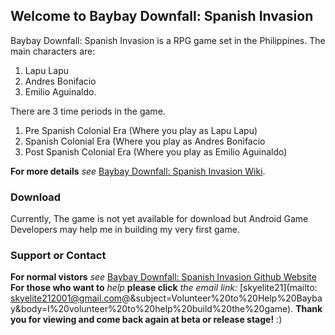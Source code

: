## Welcome to Baybay Downfall: Spanish Invasion

Baybay Downfall: Spanish Invasion is a RPG game set in the Philippines.
The main characters are:
1. Lapu Lapu
2. Andres Bonifacio
3. Emilio Aguinaldo.

There are 3 time periods in the game.
1. Pre Spanish Colonial Era
(Where you play as Lapu Lapu)
2. Spanish Colonial Era
(Where you play as Andres Bonifacio
3. Post Spanish Colonial Era
(Where you play as Emilio Aguinaldo)

**For more details** _see_ [Baybay Downfall: Spanish Invasion Wiki](https://github.com/SkyELITE21/baybay_dsi/wiki).

### Download

Currently, The game is not yet available for download but Android Game Developers may help me in building my very first game.

### Support or Contact

**For normal vistors** _see_ [Baybay Downfall: Spanish Invasion Github Website](https://skyelite21.github.io/baybay_dsi)
**For those who want to** _help_ **please click** _the email link:_ [skyelite21](mailto: skyelite212001@gmail.com@&subject=Volunteer%20to%20Help%20Baybay&body=I%20volunteer%20to%20help%20build%20the%20game).
**Thank you for viewing and come back again at beta or release stage!** :)
